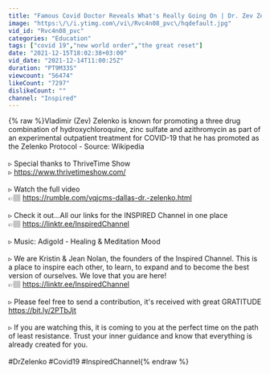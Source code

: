 ```yaml
---
title: "Famous Covid Doctor Reveals What's Really Going On | Dr. Zev Zelenko 2021"
image: "https:\/\/i.ytimg.com\/vi\/Rvc4n08_pvc\/hqdefault.jpg"
vid_id: "Rvc4n08_pvc"
categories: "Education"
tags: ["covid 19","new world order","the great reset"]
date: "2021-12-15T18:02:38+03:00"
vid_date: "2021-12-14T11:00:25Z"
duration: "PT9M33S"
viewcount: "56474"
likeCount: "7297"
dislikeCount: ""
channel: "Inspired"
---
```

{% raw %}Vladimir (Zev) Zelenko is known for promoting a three drug combination of hydroxychloroquine, zinc sulfate and azithromycin as part of an experimental outpatient treatment for COVID-19 that he has promoted as the Zelenko Protocol - Source: Wikipedia<br /><br />▹ Special thanks to ThriveTime Show<br />▹ <a rel="nofollow" target="blank" href="https://www.thrivetimeshow.com/">https://www.thrivetimeshow.com/</a><br /><br />▹ Watch the full video<br />👉🏽 <a rel="nofollow" target="blank" href="https://rumble.com/vqjcms-dallas-dr.-zelenko.html">https://rumble.com/vqjcms-dallas-dr.-zelenko.html</a><br /><br />▹ Check it out...All our links for the INSPIRED Channel in one place <br />👉🏽 <a rel="nofollow" target="blank" href="https://linktr.ee/InspiredChannel">https://linktr.ee/InspiredChannel</a> <br /><br />▹ Music: Adigold - Healing &amp; Meditation Mood<br /><br />▹ We are Kristin &amp; Jean Nolan, the founders of the Inspired Channel. This is a place to inspire each other, to learn, to expand and to become the best version of ourselves. We love that you are here!<br />👉🏽 <a rel="nofollow" target="blank" href="https://linktr.ee/InspiredChannel">https://linktr.ee/InspiredChannel</a> <br /><br />▹ Please feel free to send a contribution, it's received with great GRATITUDE  <a rel="nofollow" target="blank" href="https://bit.ly/2PTbJjt">https://bit.ly/2PTbJjt</a><br /><br />▹ If you are watching this, it is coming to you at the perfect time on the path of least resistance. Trust your inner guidance and know that everything is already created for you.<br /><br />#DrZelenko #Covid19 #InspiredChannel{% endraw %}
